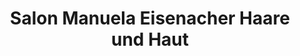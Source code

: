---
title: "Salon Manuela Eisenacher Haare und Haut"
url: /bad-neustadt-an-der-saale/salon-manuela-eisenacher-haare-und-haut/
shop: Friseur
---